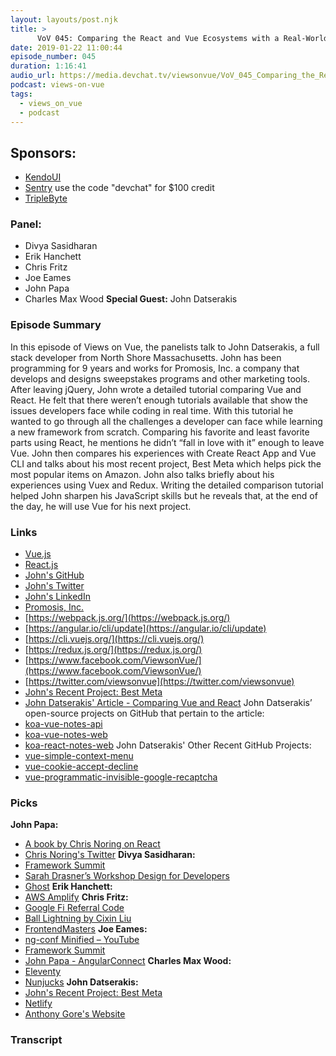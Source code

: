 ```yaml
---
layout: layouts/post.njk
title: >
      VoV 045: Comparing the React and Vue Ecosystems with a Real-World SPA with John Datserakis
date: 2019-01-22 11:00:44
episode_number: 045
duration: 1:16:41
audio_url: https://media.devchat.tv/viewsonvue/VoV_045_Comparing_the_React_and_Vue_Ecosystems_with_a_Real_World_SPA_with_John_Datserakis.mp3
podcast: views-on-vue
tags: 
  - views_on_vue
  - podcast
---
```


## **Sponsors:**

- [KendoUI](https://www.telerik.com/kendo-ui?utm_medium=social-paid&utm_source=devchattv&utm_campaign=kendo-ui-awareness-jsjabber)
- [Sentry](http://sentry.io)&nbsp;use the code "devchat" for $100 credit
- [TripleByte](https://triplebyte.com/vue)

### **Panel:**

- Divya Sasidharan
- Erik Hanchett
- Chris Fritz
- Joe Eames
- John Papa
- Charles Max Wood
**Special Guest:** John Datserakis
### **Episode Summary**
In this episode of Views on Vue, the panelists talk to John Datserakis, a full stack developer from North Shore Massachusetts. John has been programming for 9 years and works for Promosis, Inc. a company that develops and designs sweepstakes programs and other marketing tools. After leaving jQuery, John wrote a detailed tutorial comparing Vue and React. He felt that there weren’t enough tutorials available that show the issues developers face while coding in real time. With this tutorial he wanted to go through all the challenges a developer can face while learning a new framework from scratch. Comparing his favorite and least favorite parts using React, he mentions he didn’t “fall in love with it” enough to leave Vue. John then compares his experiences with Create React App and Vue CLI and talks about his most recent project, Best Meta which helps pick the most popular items on Amazon. John also talks briefly about his experiences using Vuex and Redux. Writing the detailed comparison tutorial helped John sharpen his JavaScript skills but he reveals that, at the end of the day, he will use Vue for his next project.
### **Links**

- [Vue.js](https://vuejs.org/)
- [React.js](https://reactjs.org/)
- [John's GitHub](https://github.com/johndatserakis)
- [John's Twitter](https://twitter.com/johndatserakis)
- [John's LinkedIn](https://www.linkedin.com/in/johndatserakis)
- [Promosis, Inc.](https://www.promosis.com/)
- [https://webpack.js.org/](https://webpack.js.org/)
- [https://angular.io/cli/update](https://angular.io/cli/update)
- [https://cli.vuejs.org/](https://cli.vuejs.org/)
- [https://redux.js.org/](https://redux.js.org/)
- [https://www.facebook.com/ViewsonVue/](https://www.facebook.com/ViewsonVue/)
- [https://twitter.com/viewsonvue](https://twitter.com/viewsonvue)
- [John's Recent Project: Best Meta](https://www.bestmeta.com/)
- [John Datserakis' Article - Comparing Vue and React](https://vuejsdevelopers.com/2018/09/04/comparing-vue-and-react)
John Datserakis’ open-source projects on GitHub that pertain to the article:
- [koa-vue-notes-api](https://github.com/johndatserakis/koa-vue-notes-api)
- [koa-vue-notes-web](https://github.com/johndatserakis/koa-vue-notes-web)
- [koa-react-notes-web](https://github.com/johndatserakis/koa-react-notes-web)
John Datserakis' Other Recent GitHub Projects:
- [vue-simple-context-menu](https://github.com/johndatserakis/vue-simple-context-menu)
- [vue-cookie-accept-decline](https://github.com/promosis/vue-cookie-accept-decline)
- [vue-programmatic-invisible-google-recaptcha](https://github.com/promosis/vue-programmatic-invisible-google-recaptcha)

### **Picks**
 **John Papa:**
- [A book by Chris Noring on React](https://chrisnoring.gitbooks.io/react/)
- [Chris Noring's Twitter](https://twitter.com/chris_noring)
**Divya Sasidharan:**
- [Framework Summit](https://www.youtube.com/watch?v=LZoOh9kdXS4)
- [Sarah Drasner’s Workshop Design for Developers](https://frontendmasters.com/workshops/design-for-devs/)
- [Ghost](https://blog.ghost.org/new-docs/)
**Erik Hanchett:**
- [AWS Amplify](https://aws-amplify.github.io/)
**Chris Fritz:**
- [Google Fi Referral Code](https://g.co/fi/r/E3F2F4)
- [Ball Lightning by Cixin Liu](https://www.amazon.com/dp/B06XRGCFS8/ref=dp-kindle-redirect?ie=UTF8&qid=1548462018&sr=8-1&linkCode=ll1&tag=devchattv-20&linkId=f06bfe7482dca8bb751ed6d7cc86e2ab&language=en_US)
- [FrontendMasters](https://frontendmasters.com/)
**Joe Eames:**
- [ng-conf Minified – YouTube](https://www.youtube.com/playlist?list=PLOETEcp3DkCqJj2mHLWhn-0a886VusJ2l)
- [Framework Summit](https://www.youtube.com/watch?v=LZoOh9kdXS4)
- [John Papa - AngularConnect](https://www.youtube.com/watch?v=0QehKy1hyOQ)
**Charles Max Wood:**
- [Eleventy](https://www.11ty.io/)
- [Nunjucks](https://mozilla.github.io/nunjucks/)
**John Datserakis:**
- [John's Recent Project: Best Meta](https://www.bestmeta.com/)
- [Netlify](https://www.netlify.com/)
- [Anthony Gore's Website](https://vuejsdevelopers.com/)
&nbsp; &nbsp; &nbsp; &nbsp;

### Transcript


